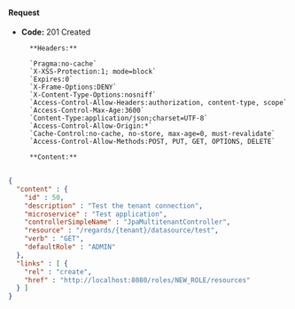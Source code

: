 #### Request

* **Code:** 201 Created

        **Headers:**

        `Pragma:no-cache`
        `X-XSS-Protection:1; mode=block`
        `Expires:0`
        `X-Frame-Options:DENY`
        `X-Content-Type-Options:nosniff`
        `Access-Control-Allow-Headers:authorization, content-type, scope`
        `Access-Control-Max-Age:3600`
        `Content-Type:application/json;charset=UTF-8`
        `Access-Control-Allow-Origin:*`
        `Cache-Control:no-cache, no-store, max-age=0, must-revalidate`
        `Access-Control-Allow-Methods:POST, PUT, GET, OPTIONS, DELETE`

        **Content:**

```json
    
{
  "content" : {
    "id" : 50,
    "description" : "Test the tenant connection",
    "microservice" : "Test application",
    "controllerSimpleName" : "JpaMultitenantController",
    "resource" : "/regards/{tenant}/datasource/test",
    "verb" : "GET",
    "defaultRole" : "ADMIN"
  },
  "links" : [ {
    "rel" : "create",
    "href" : "http://localhost:8080/roles/NEW_ROLE/resources"
  } ]
}
```
